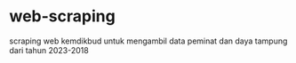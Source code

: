 # web-scraping
scraping web kemdikbud untuk mengambil data peminat dan daya tampung dari tahun 2023-2018
